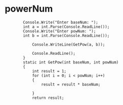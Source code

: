 # powerNum

            Console.Write("Enter baseNum: ");
            int a = int.Parse(Console.ReadLine());
            Console.Write("Enter powNum: ");
            int b = int.Parse(Console.ReadLine());
     
                Console.WriteLine(GetPow(a, b));

                Console.ReadLine();
            }
            static int GetPow(int baseNum, int powNum)
            {
                int result = 1;
                for (int i = 0; i < powNum; i++)
                {
                    result = result * baseNum;

                }
                return result;
